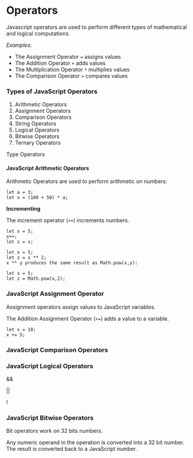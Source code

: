 # Operators

Javascript operators are used to perform different types of mathematical and logical computations.

*Examples:*

- The Assignment Operator `=` assigns values
- The Addition Operator `+` adds values
- The Multiplication Operator `*` multiplies values
- The Comparison Operator `>` compares values


### Types of JavaScript Operators

1. Arithmetic Operators
2. Assignment Operators
3. Comparison Operators
4. String Operators
5. Logical Operators
6. Bitwise Operators
7. Ternary Operators

Type Operators


#### JavaScript Arithmetic Operators

Arithmetic Operators are used to perform arithmetic on numbers:

```
let a = 3;
let x = (100 + 50) * a;
```

**Incrementing**

The increment operator (`++`) increments numbers.

```
let x = 5;
x++;
let z = x;
```

```
let x = 5;
let z = x ** 2;
x ** y produces the same result as Math.pow(x,y):
```

```
let x = 5;
let z = Math.pow(x,2);

```

### JavaScript Assignment Operator

Assignment operators assign values to JavaScript variables.

The Addition Assignment Operator (`+=`) adds a value to a variable.

```
let x = 10;
x += 5;
```


### JavaScript Comparison Operators


### JavaScript Logical Operators

&&

||

!



### JavaScript Bitwise Operators

Bit operators work on 32 bits numbers.

Any numeric operand in the operation is converted into a 32 bit number. The result is converted back to a JavaScript number.


